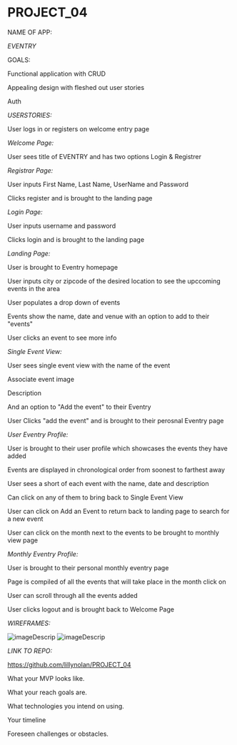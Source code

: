 # PROJECT_04

NAME OF APP: 


*EVENTRY*

GOALS: 

Functional application with CRUD

Appealing design with fleshed out user stories

Auth


*USERSTORIES:* 

User logs in or registers on welcome entry page

*Welcome Page:*

User sees title of EVENTRY and has two options Login & Registrer 

*Registrar Page:*

User inputs First Name, Last Name, UserName and Password

Clicks register and is brought to the landing page

*Login Page:*

User inputs username and password 

Clicks login and is brought to the landing page

*Landing Page:*

User is brought to Eventry homepage

User inputs city or zipcode of the desired location to see the upccoming events in the area

User populates a drop down of events

Events show the name, date and venue with an option to add to their "events"

User clicks an event to see more info

*Single Event View:*

User sees single event view with the name of the event

Associate event image

Description 

And an option to "Add the event" to their Eventry

User Clicks "add the event" and is brought to their perosnal Eventry page

*User Eventry Profile:* 

User is brought to their user profile which showcases the events they have added

Events are displayed in chronological order from soonest to farthest away

User sees a short of each event with the name, date and description

Can click on any of them to bring back to Single Event View 

User can click on Add an Event to return back to landing page to search for a new event

User can click on the month next to the events to be brought to monthly view page

*Monthly Eventry Profile:*

User is brought to their personal monthly eventry page

Page is compiled of all the events that will take place in the month click on

User can scroll through all the events added 

User clicks logout and is brought back to Welcome Page 


*WIREFRAMES:*


![imageDescrip](https://i.imgur.com/e3Tr92M.jpg)
![imageDescrip](https://i.imgur.com/aqrqCBc.jpg)



*LINK TO REPO:*

https://github.com/lillynolan/PROJECT_04




What your MVP looks like.

What your reach goals are.

What technologies you intend on using.

Your timeline

Foreseen challenges or obstacles.

